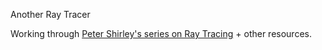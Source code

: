 Another Ray Tracer

Working through [Peter Shirley's series on Ray Tracing](https://github.com/RayTracing/raytracing.github.io/tree/dev-major) + other resources. 

